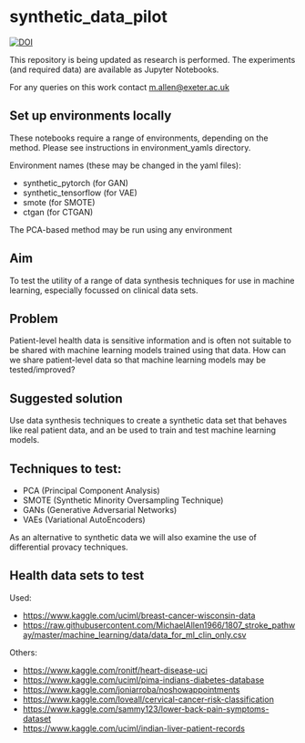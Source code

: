 # synthetic_data_pilot


[![DOI](https://zenodo.org/badge/302670560.svg)](https://zenodo.org/badge/latestdoi/302670560)

This repository is being updated as research is performed. The experiments (and required data) are available as Jupyter Notebooks.

For any queries on this work contact m.allen@exeter.ac.uk


## Set up environments locally

These notebooks require a range of environments, depending on the method. Please see instructions in environment_yamls directory.

Environment names (these may be changed in the yaml files):

* synthetic_pytorch (for GAN)
* synthetic_tensorflow (for VAE)
* smote (for SMOTE)
* ctgan (for CTGAN)

The PCA-based method may be run using any environment

## Aim

To test the utility of a range of data synthesis techniques for use in machine learning, especially focussed on clinical data sets.

## Problem

Patient-level health data is sensitive information and is often not suitable to be shared with machine learning models trained using that data. How can we share patient-level data so that machine learning models may be tested/improved?

## Suggested solution

Use data synthesis techniques to create a synthetic data set that behaves like real patient data, and an be used to train and test machine learning models.

## Techniques to test:

* PCA (Principal Component Analysis)
* SMOTE (Synthetic Minority Oversampling Technique)
* GANs (Generative Adversarial Networks)
* VAEs (Variational AutoEncoders)

As an alternative to synthetic data we will also examine the use of differential provacy techniques.

## Health data sets to test

Used:

* https://www.kaggle.com/uciml/breast-cancer-wisconsin-data
* https://raw.githubusercontent.com/MichaelAllen1966/1807_stroke_pathway/master/machine_learning/data/data_for_ml_clin_only.csv

Others:

* https://www.kaggle.com/ronitf/heart-disease-uci
* https://www.kaggle.com/uciml/pima-indians-diabetes-database
* https://www.kaggle.com/joniarroba/noshowappointments
* https://www.kaggle.com/loveall/cervical-cancer-risk-classification
* https://www.kaggle.com/sammy123/lower-back-pain-symptoms-dataset
* https://www.kaggle.com/uciml/indian-liver-patient-records
